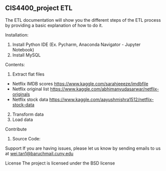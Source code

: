 ## CIS4400_project ETL

The ETL documentation will show you the different steps of the ETL process by providing a basic explanation of how to do it.

Installation:
1. Install Python IDE (Ex. Pycharm, Anaconda Navigator - Jupyter Notebook)
2. Install MySQL

Contents:
1. Extract flat files
- Netflix IMDB scores https://www.kaggle.com/sarahjeeeze/imdbfile
- Netflix original list https://www.kaggle.com/abhimanyudasarwar/netflix-originals
- Netflix stock data https://www.kaggle.com/aayushmishra1512/netflix-stock-data

2. Transform data
3. Load data

Contribute
1. Source Code: 

Support
If you are having issues, please let us know by sending emails to us at wei.tan1@baruchmail.cuny.edu

License
The project is licensed under the BSD license

